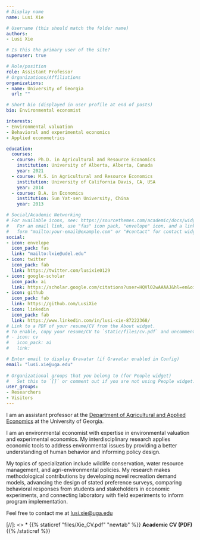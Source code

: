 ```yaml
---
# Display name
name: Lusi Xie

# Username (this should match the folder name)
authors:
- Lusi Xie

# Is this the primary user of the site?
superuser: true

# Role/position
role: Assistant Professor
# Organizations/Affiliations
organizations:
- name: University of Georgia
  url: ""

# Short bio (displayed in user profile at end of posts)
bio: Environmental economist

interests:
- Environmental valuation
- Behavioral and experimental economics
- Applied econometrics

education:
  courses:
  - course: Ph.D. in Agricultural and Resource Economics
    institution: University of Alberta, Alberta, Canada
    year: 2021
  - course: M.S. in Agricultural and Resource Economics
    institution: University of California Davis, CA, USA
    year: 2014
  - course: B.A. in Economics
    institution: Sun Yat-sen University, China
    year: 2013

# Social/Academic Networking
# For available icons, see: https://sourcethemes.com/academic/docs/widgets/#icons
#   For an email link, use "fas" icon pack, "envelope" icon, and a link in the
#   form "mailto:your-email@example.com" or "#contact" for contact widget.
social:
- icon: envelope
  icon_pack: fas
  link: "mailto:lxie@udel.edu"
- icon: twitter
  icon_pack: fab
  link: https://twitter.com/lusixie0129
- icon: google-scholar
  icon_pack: ai
  link: https://scholar.google.com/citations?user=HQVl02wAAAAJ&hl=en&oi=ao
- icon: github
  icon_pack: fab
  link: https://github.com/LusiXie
- icon: linkedin
  icon_pack: fab
  link: https://www.linkedin.com/in/lusi-xie-87222368/
# Link to a PDF of your resume/CV from the About widget.
# To enable, copy your resume/CV to `static/files/cv.pdf` and uncomment the lines below.  
# - icon: cv
#   icon_pack: ai
#   link:

# Enter email to display Gravatar (if Gravatar enabled in Config)
email: "lusi.xie@uga.edu"
  
# Organizational groups that you belong to (for People widget)
#   Set this to `[]` or comment out if you are not using People widget.  
user_groups:
- Researchers
- Visitors
---
```


I am an assistant professor at the [Department of Agricultural and Applied Economics](https://agecon.uga.edu/) at the University of Georgia.

I am an environmental economist with expertise in environmental valuation and experimental economics. My interdisciplinary research applies economic tools to address environmental issues by providing a better understanding of human behavior and informing policy design. 

My topics of specialization include wildlife conservation, water resource management, and agri-environmental policies. My research makes methodological contributions by developing novel recreation demand models, advancing the design of stated preference surveys, comparing behavioral responses from students and stakeholders in economic experiments, and connecting laboratory with field experiments to inform program implementation. 

Feel free to contact me at [lusi.xie@uga.edu](mailto:lusi.xie@uga.edu)

[//]: <> * {{% staticref "files/Xie_CV.pdf" "newtab" %}} **Academic CV (PDF)** {{% /staticref %}}



